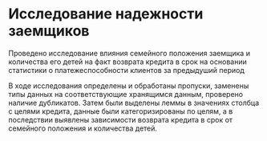 # Исследование надежности заемщиков

Проведено исследование влияния семейного положения заемщика и количества его детей на факт возврата кредита в срок на основании статистики о платежеспособности клиентов за предыдуший период

В ходе исследования определены и обработаны пропуски, заменены типы данных на соответствующие хранящимся данным, проверено наличие дубликатов. Затем были выделены леммы в значениях столбца с целями кредита, данные были категоризированы по целям, а в последствии выявлены зависимости возврата кредита в срок от семейного положения и количества детей.
